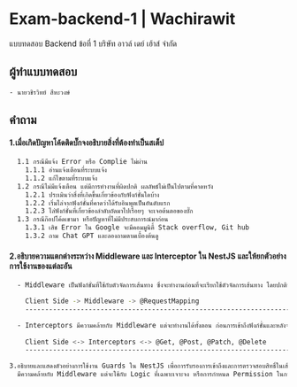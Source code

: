 # Exam-backend-1 | Wachirawit
แบบทดสอบ Backend ข้อที่ 1 บริษัท อาวล์ เดย์ เฮ้าส์ จำกัด

## ผู้ทำแบบทดสอบ
```bash
- นายวชิรวิทย์ สีหะวงษ์
```
## คำถาม
#### 1.เมื่อเกิดปัญหาโค้ดติดบั๊กจงอธิบายสิ่งที่ต้องทำเป็นสเต็ป
```bash
  1.1 กรณีมีแจ้ง Error หรือ Complie ไม่ผ่าน
    1.1.1 อ่านแจ้งเตือนที่ระบบแจ้ง
    1.1.2 แก้ไขตามที่ระบบแจ้ง
  1.2 กรณีไม่มีแจ้งเตือน แต่มีการทำงานที่ผิดปกติ ผลลัพธ์ไม่เป็นไปตามที่คาดหวัง
    1.2.1 ประเมินว่าสิ่งที่เกิดขึ้นเกี่ยวข้องกับฟังก์ชั่นใดบ้าง
    1.2.2 เริ่มไล่จากฟังก์ชั่นที่คาดว่าได้รับอินพุตเป็นอันดับแรก
    1.2.3 ไล่ฟังก์ชั่นที่เกี่ยวข้องลำดับถัดมาไปเรื่อยๆ จะเจอต้นตอของบั๊ก  
  1.3 กรณีก๊อปโค้ดเขามา หรือปัญหาที่ไม่มีประสบการณ์มาก่อน
    1.3.1 เสิช Error ใน Google จะมีคอมมูนิตี้ Stack overflow, Git hub 
    1.3.2 ถาม Chat GPT และลองถามตามเบื้องต้นดู
```
#### 2.อธิบายความแตกต่างระหว่าง Middleware และ Interceptor ใน NestJS และให้ยกตัวอย่างการใช้งานของแต่ละอัน
```bash
  - Middleware เป็นฟังก์ชั่นที่ใช้กับตัวจัดการเส้นทาง ซึ่งจะทำงานก่อนที่จะเรียกใช้ตัวจัดการเส้นทาง โดยปกติจะใช้กับพวก Authentication ตรวจสอบ Token จาก Client ก่อนการขอข้อมูล หรือก่อนเข้าถึงการใช้งานฟังก์ชั่นอื่นๆ ใน Application

    Client Side -> Middleware -> @RequestMapping
    ------------------------------------------------------------------------

  - Interceptors มีความคล้ายกับ Middleware แต่จะทำงานได้ทั้งตอน ก่อนการเข้าถึงฟังก์ชั่นและหลังจากเสร็จสิ้นการทำงานของฟังก์ชั่น สามารถใช้กับการ Log ค่า Request ต่างๆ หรือปรับแต่งข้อมูลให้พร้อม ก่อนที่จะเข้าถึงฟังก์ชั่น หรือปรับแต่งข้อมูลก่อนส่งให้กลับ Client
    
    Client Side <-> Interceptors <-> @Get, @Post, @Patch, @Delete
    ------------------------------------------------------------------------

3.อธิบายและแสดงตัวอย่างการใช้งาน Guards ใน NestJS เพื่อการรับรองการเข้าถึงและการตรวจสอบสิทธิ์ในเส้นทางของ API
  มีความคล้ายกับ Middleware แต่จะใช้กับ Logic ที่เฉพาะเจาะจง หรือการกำหนด Permission ในการเข้าถึงฟังก์ชั่นก่อนที่จะเข้าถึงฟังก์ชั่นนั้น
```